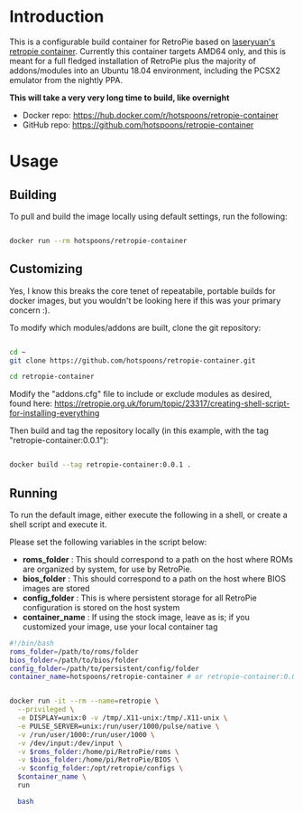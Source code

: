 # Introduction

This is a configurable build container for RetroPie based on [laseryuan's retropie container](https://github.com/laseryuan/docker-apps/tree/master/retropie).
Currently this container targets AMD64 only, and this is meant for a full fledged installation of RetroPie plus the majority of addons/modules into an 
Ubuntu 18.04 environment, including the PCSX2 emulator from the nightly PPA. 

**This will take a very very long time to build, like overnight**

 - Docker repo: https://hub.docker.com/r/hotspoons/retropie-container
 - GitHub repo: https://github.com/hotspoons/retropie-container

# Usage

## Building

To pull and build the image locally using default settings, run the following:

```bash

docker run --rm hotspoons/retropie-container

```


## Customizing

Yes, I know this breaks the core tenet of repeatabile, portable builds for docker images, but you wouldn't be looking here if this was your primary concern :).

To modify which modules/addons are built, clone the git repository:

```bash

cd ~
git clone https://github.com/hotspoons/retropie-container.git

cd retropie-container

```

Modify the "addons.cfg" file to include or exclude modules as desired, found here: https://retropie.org.uk/forum/topic/23317/creating-shell-script-for-installing-everything

Then build and tag the repository locally (in this example, with the tag "retropie-container:0.0.1"):

```bash

docker build --tag retropie-container:0.0.1 .

```

## Running

To run the default image, either execute the following in a shell, or create a shell script and execute it.

Please set the following variables in the script below:

 - **roms_folder** : This should correspond to a path on the host where ROMs are organized by system, for use by RetroPie. 
 - **bios_folder** : This should correspond to a path on the host where BIOS images are stored
 - **config_folder** : This is where persistent storage for all RetroPie configuration is stored on the host system
 - **container_name** : If using the stock image, leave as is; if you customized your image, use your local container tag 

```bash
#!/bin/bash
roms_folder=/path/to/roms/folder
bios_folder=/path/to/bios/folder
config_folder=/path/to/persistent/config/folder
container_name=hotspoons/retropie-container # or retropie-container:0.0.1 if built and tagged locally


docker run -it --rm --name=retropie \
  --privileged \
  -e DISPLAY=unix:0 -v /tmp/.X11-unix:/tmp/.X11-unix \
  -e PULSE_SERVER=unix:/run/user/1000/pulse/native \
  -v /run/user/1000:/run/user/1000 \
  -v /dev/input:/dev/input \
  -v $roms_folder:/home/pi/RetroPie/roms \
  -v $bios_folder:/home/pi/RetroPie/BIOS \
  -v $config_folder:/opt/retropie/configs \
  $container_name \
  run

  bash


```
